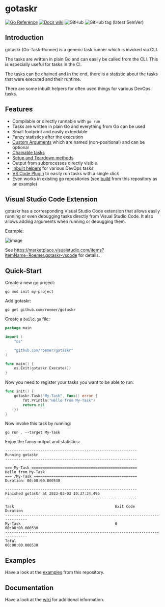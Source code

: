 # gotaskr
[![Go Reference](https://pkg.go.dev/badge/github.com/roemer/gotaskr.svg)](https://pkg.go.dev/github.com/roemer/gotaskr)
[![Docs wiki](https://img.shields.io/badge/Docs-wiki-blue.svg)](https://github.com/Roemer/gotaskr/wiki)
![GitHub](https://img.shields.io/github/license/roemer/gotaskr)
![GitHub tag (latest SemVer)](https://img.shields.io/github/v/tag/roemer/gotaskr)

## Introduction
gotaskr (Go-Task-Runner) is a generic task runner which is invoked via CLI.

The tasks are written in plain Go and can easily be called from the CLI.
This is especially useful for tasks in the CI.

The tasks can be chained and in the end, there is a statistic about
the tasks that were executed and their runtime.

There are some inbuilt helpers for often used things for various DevOps tasks.

## Features
- Compilable or directly runnable with `go run`
- Tasks are written in plain Go and everything from Go can be used
- Small footprint and easily extendable
- Fanzy statistics after the execution
- [Custom Arguments](../../wiki/Arguments) which are named (non-positional) and can be optional
- [Chainable tasks](../../wiki/Dependencies)
- [Setup and Teardown methods](../../wiki/Lifetime-Methods)
- Output from subprocesses directly visible
- [Inbuilt helpers](../../wiki/Tools) for various DevOps tasks
- [VS Code Plugin](https://marketplace.visualstudio.com/items?itemName=Roemer.gotaskr-vscode) to easily run tasks with a single click
- Even works in existing go repositories (see [build](build) from this repository as an example)

## Visual Studio Code Extension
gotaskr has a corresponding Visual Studio Code extension that allows easily running or even debugging tasks directly from Visual Studio Code. It also allows adding arguments when running or debugging them.

Example:

![image](https://github.com/Roemer/gotaskr/assets/393641/d22fecb9-84cd-4b70-aed3-a2ecca4ce7ac)

See https://marketplace.visualstudio.com/items?itemName=Roemer.gotaskr-vscode for details.

## Quick-Start
Create a new go project:
```
go mod init my-project
```

Add gotaskr:
```
go get github.com/roemer/gotaskr
```

Create a `build.go` file:
```go
package main

import (
	"os"

	"github.com/roemer/gotaskr"
)

func main() {
	os.Exit(gotaskr.Execute())
}
```
Now you need to register your tasks you want to be able to run:
```go
func init() {
	gotaskr.Task("My-Task", func() error {
		fmt.Println("Hello from My-Task")
		return nil
	})
}
```
Now invoke this task by running:
```
go run . --target My-Task
```
Enjoy the fancy output and statistics:
```
------------------------------------------------------------
Running gotaskr
------------------------------------------------------------

=== My-Task ================================================
Hello from My-Task
=== /My-Task ===============================================
Duration: 00:00:00.000530

------------------------------------------------------------
Finished gotaskr at 2023-03-03 10:37:34.496
------------------------------------------------------------

Task                                              Exit Code    Duration
--------------------------------------------------------------------------------
My-Task                                           0            00:00:00.000530
--------------------------------------------------------------------------------
Total                                                          00:00:00.000530
```

## Examples
Have a look at the [examples](examples) from this repository.

## Documentation
Have a look at the [wiki](../../wiki) for additional information.
